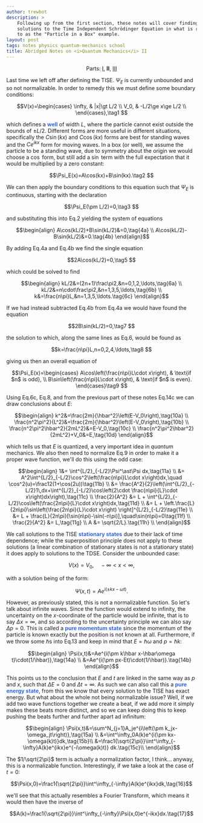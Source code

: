 ```yaml
---
author: trewbot
description: >
    Following up from the first section, these notes will cover finding
    solutions to the Time Independent Schrödinger Equation in what is referred
    to as the "Particle in a Box" example.
layout: post
tags: notes physics quantum-mechanics school
title: Abridged Notes on <i>Quantum Mechanics</i> II
---
```


<style>
    strong {color:#36d;}
</style>

<center>
    Parts:
    <a href="/2018/04/26/abridged-qm.html">I</a>,
    <b>II</b>,
    <a href="/2018/07/04/abridged-qm-3.html">III</a>
</center>

Last time we left off after defining the TISE. $\Psi_E$ is currently unbounded
and so not normalizable. In order to remedy this we must define some boundary
conditions:

$$V(x)=\begin{cases}
\infty, & |x|\gt L/2 \\
V_0,    & -L/2\ge x\ge L/2 \\
\end{cases},\tag1 $$

which defines a **well** of width $L$, where the particle cannot exist outside
the bounds of $\pm L/2$. Different forms are more
useful in different situations, specifically the $C\sin(kx)$ and $C\cos(kx)$
forms are best for standing waves and the $Ce^{ikx}$ form for moving
waves. In a box (or well), we assume the particle to be a standing wave, due to
symmetry about the origin we would choose a $\cos$ form, but still add a $\sin$
term with the full expectation that it would be multiplied by a zero constant:

$$\Psi_E(x)=A\cos(kx)+B\sin(kx).\tag2 $$

We can then apply the boundary conditions to this equation such that $\Psi_E$
is continuous, starting with the declaration

$$\Psi_E(\pm L/2)=0,\tag3 $$

and substituting this into Eq.2 yielding the system of equations

$$\begin{align}
A\cos(kL/2)+B\sin(kL/2)&=0,\tag{4a} \\
A\cos(kL/2)-B\sin(kL/2)&=0.\tag{4b}
\end{align}$$

By adding Eq.4a and Eq.4b we find the single equation

$$2A\cos(kL/2)=0,\tag5 $$

which could be solved to find

$$\begin{align}
kL/2&=(2n+1)\frac\pi2,&n=0,1,2,\ldots,\tag{6a} \\
kL/2&=n\cdot\frac\pi2,&n=1,3,5,\ldots,\tag{6b} \\
k&=\frac{n\pi}L,&n=1,3,5,\ldots.\tag{6c}
\end{align}$$

If we had instead subtracted Eq.4b from Eq.4a we would have found the equation

$$2B\sin(kL/2)=0,\tag7 $$

the solution to which, along the same lines as Eq.6, would be found as

$$k=\frac{n\pi}L,n=0,2,4,\ldots,\tag8 $$

giving us then an overall equation of

$$\Psi_E(x)=\begin{cases}
A\cos\left(\frac{n\pi}L\cdot x\right), & \text{if $n$ is odd}, \\
B\sin\left(\frac{n\pi}L\cdot x\right), & \text{if $n$ is even}.
\end{cases}\tag9 $$

Using Eq.6c, Eq.8, and from the previous part of these notes Eq.14c we can draw
conclusions about $E$:

$$\begin{align}
k^2&=\frac{2m}{\hbar^2}\left(E-V_0\right),\tag{10a} \\
\frac{n^2\pi^2}{L^2}&=\frac{2m}{\hbar^2}\left(E-V_0\right),\tag{10b} \\
\frac{n^2\pi^2\hbar^2}{2mL^2}&=E-V_0,\tag{10c} \\
\frac{n^2\pi^2\hbar^2}{2mL^2}+V_0&=E,\tag{10d}
\end{align}$$

which tells us that $E$ is quantized, a very important idea in *quantum*
mechanics. We also then need to normalize Eq.9 in order to make it a proper wave
function, we'll do this using the odd case:

$$\begin{align}
1&= \int^{L/2}_{-L/2}\Psi^\ast\Psi dx,\tag{11a} \\
 &= A^2\int^{L/2}_{-L/2}\cos^2\left(\frac{n\pi}L\cdot x\right)dx,\quad
    \cos^2(u)=\frac12(1+\cos(2u))\tag{11b} \\
 &= \frac{A^2}{2}\left(\int^{L/2}_{-L/2}1\,dx+\int^{L/2}_{-L/2}\cos\left(2\cdot
    \frac{n\pi}{L}\cdot x\right)dx\right),\tag{11c} \\
\frac{2}{A^2} &= L + \int^{L/2}_{-L/2}\cos\left(\frac{2n\pi}{L}\cdot
    x\right)dx,\tag{11d} \\
 &= L + \left.\frac{L}{2n\pi}\sin\left(\frac{2n\pi}{L}\cdot x\right)
    \right]^{L/2}_{-L/2}\tag{11e} \\
 &= L + \frac{L}{2n\pi}[\sin(n\pi)-\sin(-n\pi)],\quad\sin(n\pi)=0\tag{11f} \\
\frac{2}{A^2} &= L,\tag{11g} \\
A &= \sqrt{2/L}.\tag{11h} \\
\end{align}$$

We call solutions to the TISE **stationary states** due to their lack of time
dependence; while the superposition principle does not apply to these solutions
(a linear combination of stationary states is not a stationary state) it does
apply to solutions to the TDSE. Consider the unbounded case:

$$V(x)=V_0,\quad-\infty\lt x\lt\infty,\tag{12} $$

with a solution being of the form:

$$\Psi(x,t)=Ae^{i(\pm kx-\omega t)}.\tag{13} $$

However, as previously stated, this is not a normalizable function. So let's
talk about infinite waves. Since the function would extend to infinity, the
uncertainty on the $x$-coordinate of the particle would be infinite, that is to
say $\Delta x=\infty$, and so according to the uncertainty principle we can also
say $\Delta p=0$. This is called a **pure momentum state** since the momentum of
the particle is known exactly but the position is not known at all. Furthermore,
if we throw some $\hbar$s into Eq.13 and keep in mind that $E=\hbar\omega$ and
$p=\hbar k$:

$$\begin{align}
\Psi(x,t)&=Ae^{i(\pm k\hbar x-\hbar\omega t)\cdot(1/\hbar)},\tag{14a} \\
&=Ae^{i(\pm px-Et)\cdot(1/\hbar)}.\tag{14b}
\end{align}$$

This points us to the conclusion that $E$ and $t$ are linked in the same way as
$p$ and $x$, such that $\Delta E=0$ and $\Delta t=\infty$. As such we can also
call this a **pure energy state**, from this we know that every solution to the
TISE has exact energy. But what about the whole not being normalizable issue?
Well, if we add two wave functions together we create a beat, if we add more it
simply makes these beats more distinct, and so we can keep doing this to keep
pushing the beats further and further apart ad infinitum:

$$\begin{align}
\Psi(x,t)&=\sum^N_{j=1}A_je^{i\left(\pm k_jx-\omega_jt\right)},\tag{15a} \\
         &=\int^\infty_0A(k)e^{i(\pm kx-\omega(k)t)}dk,\tag{15b}\\
         &=\frac1{\sqrt{2\pi}}\int^\infty_{-\infty}A(k)e^{ikx}e^{-i\omega(k)t)}
           dk.\tag{15c}\\
\end{align}$$

The $1/\sqrt{2\pi}$ term is actually a normalization factor, I think... anyway,
this is a normalizable function. Interestingly, if we take a look at the case of
$t=0$:

$$\Psi(x,0)=\frac1{\sqrt{2\pi}}\int^\infty_{-\infty}A(k)e^{ikx}dk,\tag{16}$$

we'll see that this actually resembles a Fourier Transform, which means it would
then have the inverse of

$$A(k)=\frac1{\sqrt{2\pi}}\int^\infty_{-\infty}\Psi(x,0)e^{-ikx}dx.\tag{17}$$
